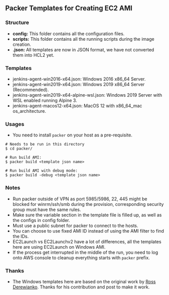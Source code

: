 ## Packer Templates for Creating EC2 AMI

### Structure

* **config:** This folder contains all the configuration files.
* **scripts:** This folder contains all the running scripts during the image creation.
* **.json:** All templates are now in JSON format, we have not converted them into HCL2 yet.

### Templates
* jenkins-agent-win2016-x64.json: Windows 2016 x86_64 Server.
* jenkins-agent-win2019-x64.json: Windows 2019 x86_64 Server (Recommended).
* jenkins-agent-win2019-x64-alpine-wsl.json: Windows 2019 Server with WSL enabled running Alpine 3.
* jenkins-agent-macos12-x64.json: MacOS 12 with x86_64_mac os_architecture.

### Usages

* You need to install `packer` on your host as a pre-requisite.
```
# Needs to be run in this directory
$ cd packer/

# Run build AMI:
$ packer build <template json name>

# Run build AMI with debug mode:
$ packer build -debug <template json name>
```

### Notes

* Run packer outside of VPN as port 5985/5986, 22, 445 might be blocked for winrm/ssh/smb during the provision, corresponding security group must have the same rules.
* Make sure the variable section in the template file is filled up, as well as the configs in config folder.
* Must use a public subnet for packer to connect to the hosts.
* You can choose to use fixed AMI ID instead of using the AMI filter to find the IDs.
* EC2Launch vs EC2Launchv2 have a lot of differences, all the templates here are using EC2Launch on Windows AMI.
* If the process get interrupted in the middle of the run, you need to log onto AWS console to cleanup everything starts with `packer` prefix.

### Thanks

* The Windows templates here are based on the original work by [Ross Derewianko](https://github.com/rderewianko). Thanks for his contribution and post to make it work.
